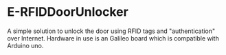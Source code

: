 E-RFIDDoorUnlocker
==================

A simple solution to unlock the door using RFID tags and "authentication" over Internet. Hardware in use is an Galileo board which is compatible with Arduino uno.
